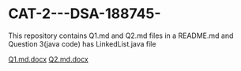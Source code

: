 # CAT-2---DSA-188745-
This repository contains Q1.md and Q2.md files in a README.md and Question 3(java code) has LinkedList.java file


[Q1.md.docx](https://github.com/user-attachments/files/19411197/Q1.md.docx)
[Q2.md.docx](https://github.com/user-attachments/files/19411198/Q2.md.docx)


